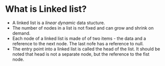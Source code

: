 # What is Linked list?
* A linked list is a *linear dynamic* data stucture. 
* The number of nodes in a list is not fixed and can grow and shrink on demand. 
* Each node of a linked list is made of of two items - the data and a reference to the next node. The last nofe has a reference to null. 
* The entry point into a linked list is called  the head of the list. It should be noted that head is not a separate node, but the reference to the fist node. 